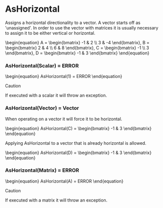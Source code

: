 # AsHorizontal

Assigns a horizontal directionality to a vector.  A vector starts off as 'unassigned'.  In order to
use the vector with matrices it is usually necessary to assign it to be either vertical or horizontal.

\begin{equation}
A = \begin{bmatrix}
   -1 & 2          \\\\
   3 & -4
\end{bmatrix}, 
B = \begin{bmatrix}
   2 & 4          \\\\
   6 & 8
\end{bmatrix}, 
C = \begin{bmatrix}
    -1 \\\\
   3
\end{bmatrix}, 
D = \begin{bmatrix}
   -1 & 3
\end{bmatrix}
\end{equation}

### AsHorizontal(Scalar) = ERROR

\begin{equation}
 AsHorizontal(1) = ERROR
\end{equation}


> [!CAUTION]
> If executed with a scalar it will throw an exception.


### AsHorizontal(Vector) = Vector

When operating on a vector it will force it to be horizontal.

\begin{equation}
AsHorizontal(C) = \begin{bmatrix}
   -1 & 3
\end{bmatrix}
\end{equation}

Applying AsHorizontal to a vector that is already horizontal is allowed.

\begin{equation}
AsHorizontal(D) = \begin{bmatrix}
   -1 & 3 
\end{bmatrix}
\end{equation}

### AsHorizontal(Matrix) = ERROR

\begin{equation}
AsHorizontal(A) = ERROR
\end{equation}

> [!CAUTION]
> If executed with a matrix it will throw an exception.
